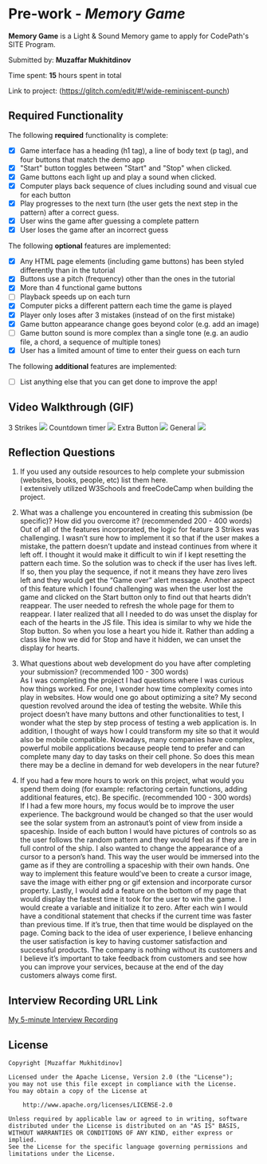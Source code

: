 # Pre-work - *Memory Game*

**Memory Game** is a Light & Sound Memory game to apply for CodePath's SITE Program. 

Submitted by: **Muzaffar Mukhitdinov**

Time spent: **15** hours spent in total

Link to project: (https://glitch.com/edit/#!/wide-reminiscent-punch)

## Required Functionality

The following **required** functionality is complete:

* [X] Game interface has a heading (h1 tag), a line of body text (p tag), and four buttons that match the demo app
* [X] "Start" button toggles between "Start" and "Stop" when clicked. 
* [X] Game buttons each light up and play a sound when clicked. 
* [X] Computer plays back sequence of clues including sound and visual cue for each button
* [X] Play progresses to the next turn (the user gets the next step in the pattern) after a correct guess. 
* [X] User wins the game after guessing a complete pattern
* [X] User loses the game after an incorrect guess

The following **optional** features are implemented:

* [X] Any HTML page elements (including game buttons) has been styled differently than in the tutorial
* [X] Buttons use a pitch (frequency) other than the ones in the tutorial
* [X] More than 4 functional game buttons
* [ ] Playback speeds up on each turn
* [X] Computer picks a different pattern each time the game is played
* [X] Player only loses after 3 mistakes (instead of on the first mistake)
* [X] Game button appearance change goes beyond color (e.g. add an image)
* [ ] Game button sound is more complex than a single tone (e.g. an audio file, a chord, a sequence of multiple tones)
* [X] User has a limited amount of time to enter their guess on each turn

The following **additional** features are implemented:

- [ ] List anything else that you can get done to improve the app!

## Video Walkthrough (GIF)

3 Strikes
![](https://user-images.githubusercontent.com/66290696/161369947-f0e43af5-2b73-48ca-ae0f-5d6de85ae562.gif)
Countdown timer
![](https://user-images.githubusercontent.com/66290696/161369949-9f3ae49d-b62d-4ce4-af47-6c5a55db4525.gif)
Extra Button
![](https://user-images.githubusercontent.com/66290696/161369952-3c8dde90-0747-4da8-8a4f-82104a99795a.gif)
General
![](https://user-images.githubusercontent.com/66290696/161370114-67fb72cd-70d7-40fb-ba96-48b6161b8bb4.gif)

## Reflection Questions
1. If you used any outside resources to help complete your submission (websites, books, people, etc) list them here. <br /> 
I extensively utilized W3Schools and freeCodeCamp when building the project.

2. What was a challenge you encountered in creating this submission (be specific)? How did you overcome it? (recommended 200 - 400 words)  <br />
Out of all of the features incorporated, the logic for feature 3 Strikes was challenging. I wasn’t sure how to implement it so that if the user makes a mistake, the pattern doesn’t update and instead continues from where it left off. I thought it would make it difficult to win if I kept resetting the pattern each time. So the solution was to check if the user has lives left. If so, then you play the sequence, if not it means they have zero lives left and they would get the “Game over” alert message. Another aspect of this feature which I found challenging was when the user lost the game and clicked on the Start button only to find out that hearts didn’t reappear. The user needed to refresh the whole page for them to reappear. I later realized that all I needed to do was unset the display for each of the hearts in the JS file. This idea is similar to why we hide the Stop button. So when you lose a heart you hide it. Rather than adding a class like how we did for Stop and have it hidden, we can unset the display for hearts.

3. What questions about web development do you have after completing your submission? (recommended 100 - 300 words)  <br />
As I was completing the project I had questions where I was curious how things worked. For one, I wonder how time complexity comes into play in websites. How would one go about optimizing a site? My second question revolved around the idea of testing the website. While this project doesn’t have many buttons and other functionalities to test, I wonder what the step by step process of testing a web application is. In addition, I thought of ways how I could transform my site so that it would also be mobile compatible. Nowadays, many companies have complex, powerful mobile applications because people tend to prefer and can complete many day to day tasks on their cell phone. So does this mean there may be a decline in demand for web developers in the near future?

4. If you had a few more hours to work on this project, what would you spend them doing (for example: refactoring certain functions, adding additional features, etc). Be specific. (recommended 100 - 300 words) <br />
If I had a few more hours, my focus would be to improve the user experience. The background would be changed so that the user would see the solar system from an astronaut’s point of view from inside a spaceship. Inside of each button I would have pictures of controls so as the user follows the random pattern and they would feel as if they are in full control of the ship. I also wanted to change the appearance of a cursor to a person’s hand. This way the user would be immersed into the game as if they are controlling a spaceship with their own hands. One way to implement this feature would’ve been to create a cursor image, save the image with either png or gif extension and incorporate cursor property. Lastly, I would add a feature on the bottom of my page that would display the fastest time it took for the user to win the game. I would create a variable and initialize it to zero. After each win I would have a conditional statement that checks if the current time was faster than previous time. If it’s true, then that time would be displayed on the page. Coming back to the idea of user experience, I believe enhancing the user satisfaction is key to having customer satisfaction and successful products. The company is nothing without its customers and I believe it’s important to take feedback from customers and see how you can improve your services, because at the end of the day customers always come first.



## Interview Recording URL Link

[My 5-minute Interview Recording](https://drive.google.com/file/d/1s056hkpBw3_irk9z6YINen0EcQbB4i4p/view?usp=sharing)


## License

    Copyright [Muzaffar Mukhitdinov]

    Licensed under the Apache License, Version 2.0 (the "License");
    you may not use this file except in compliance with the License.
    You may obtain a copy of the License at

        http://www.apache.org/licenses/LICENSE-2.0

    Unless required by applicable law or agreed to in writing, software
    distributed under the License is distributed on an "AS IS" BASIS,
    WITHOUT WARRANTIES OR CONDITIONS OF ANY KIND, either express or implied.
    See the License for the specific language governing permissions and
    limitations under the License.

